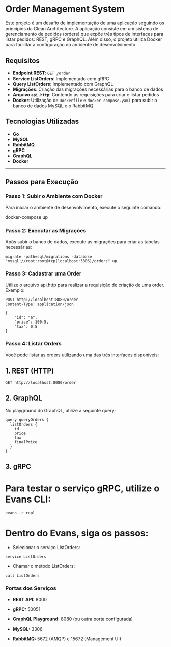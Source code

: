 # Order Management System

Este projeto é um desafio de implementação de uma aplicação seguindo os princípios da Clean Architecture. A aplicação consiste em um sistema de gerenciamento de pedidos (orders) que expõe três tipos de interfaces para listar pedidos: REST, gRPC e GraphQL. Além disso, o projeto utiliza Docker para facilitar a configuração do ambiente de desenvolvimento.

## Requisitos

- **Endpoint REST**: `GET /order`
- **Service ListOrders**: Implementado com gRPC
- **Query ListOrders**: Implementado com GraphQL
- **Migrações**: Criação das migrações necessárias para o banco de dados
- **Arquivo `api.http`**: Contendo as requisições para criar e listar pedidos
- **Docker**: Utilização de `Dockerfile` e `docker-compose.yaml` para subir o banco de dados MySQL e o RabbitMQ

## Tecnologias Utilizadas

- **Go**
- **MySQL**
- **RabbitMQ**
- **gRPC**
- **GraphQL**
- **Docker**

---

## Passos para Execução

### Passo 1: Subir o Ambiente com Docker

Para iniciar o ambiente de desenvolvimento, execute o seguinte comando:

docker-compose up

### Passo 2: Executar as Migrações

Após subir o banco de dados, execute as migrações para criar as tabelas necessárias:
``` 
migrate -path=sql/migrations -database "mysql://root:root@tcp(localhost:3306)/orders" up
``` 
### Passo 3: Cadastrar uma Order

Utilize o arquivo api.http para realizar a requisição de criação de uma order. Exemplo:
``` 
POST http://localhost:8080/order
Content-Type: application/json

{
    "id": "a",
    "price": 100.5,
    "tax": 0.5
}
``` 
### Passo 4: Listar Orders

Você pode listar as orders utilizando uma das três interfaces disponíveis:

## 1. REST (HTTP)
``` 
GET http://localhost:8080/order
``` 
## 2. GraphQL

No playground do GraphQL, utilize a seguinte query:
``` 
query queryOrders {
  listOrders {
    id
    price
    tax
    finalPrice
  }
}
``` 
## 3. gRPC

# Para testar o serviço gRPC, utilize o Evans CLI:
``` 
evans -r repl
``` 
# Dentro do Evans, siga os passos:

- Selecionar o serviço ListOrders:
``` 
service ListOrders
``` 

- Chamar o método ListOrders:
``` 
call ListOrders
``` 

### Portas dos Serviços

- **REST API:** 8000

- **gRPC:** 50051

- **GraphQL Playground:** 8080 (ou outra porta configurada)

- **MySQL:** 3306

- **RabbitMQ:** 5672 (AMQP) e 15672 (Management UI)

